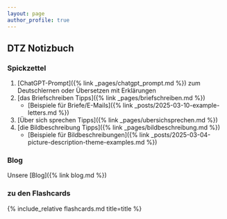 ```yaml
---
layout: page
author_profile: true
---
```

## DTZ Notizbuch

### Spickzettel ###
1. [ChatGPT-Prompt]({% link _pages/chatgpt_prompt.md %}) zum Deutschlernen oder Übersetzen mit Erklärungen
2. [das Briefschreiben Tipps]({% link _pages/briefschreiben.md %})
    - [Beispiele für Briefe/E-Mails]({% link _posts/2025-03-10-example-letters.md %})
3. [Über sich sprechen Tipps]({% link _pages/ubersichsprechen.md %})
4. [die Bildbeschreibung Tipps]({% link _pages/bildbeschreibung.md %})
    - [Beispiele für Bildbeschreibungen]({% link _posts/2025-03-04-picture-description-theme-examples.md %}) 

### Blog ###
Unsere [Blog]({% link blog.md %})

### zu den Flashcards ###
{% include_relative flashcards.md  title=title %}